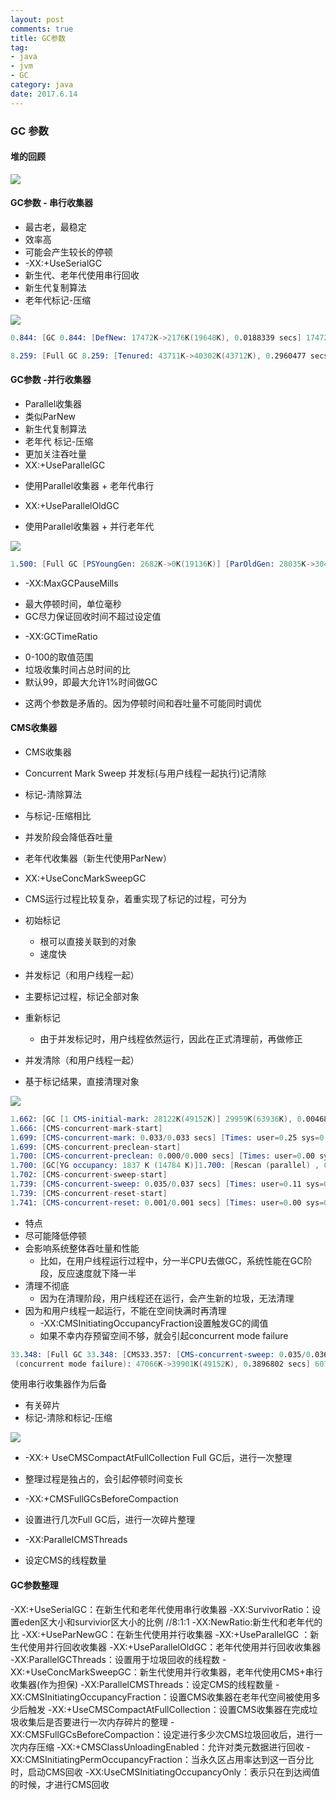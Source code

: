 ```yaml
---
layout: post
comments: true
title: GC参数
tag: 
- java
- jvm
- GC
category: java
date: 2017.6.14  
---
```


### GC 参数
#### 堆的回顾

![](http://ni484sha.com/images/gcc1.png)

#### GC参数 - 串行收集器

* 最古老，最稳定
* 效率高
* 可能会产生较长的停顿
* -XX:+UseSerialGC
 * 新生代、老年代使用串行回收
 * 新生代复制算法  
 * 老年代标记-压缩

![](http://ni484sha.com/images/gcc2.png)

```s
0.844: [GC 0.844: [DefNew: 17472K->2176K(19648K), 0.0188339 secs] 17472K->2375K(63360K), 0.0189186 secs] [Times: user=0.01 sys=0.00, real=0.02 secs]

8.259: [Full GC 8.259: [Tenured: 43711K->40302K(43712K), 0.2960477 secs] 63350K->40302K(63360K), [Perm : 17836K->17836K(32768K)], 0.2961554 secs] [Times: user=0.28 sys=0.02, real=0.30 secs]
```
#### GC参数 -并行收集器
* Parallel收集器
 * 类似ParNew  
 * 新生代复制算法  
 * 老年代 标记-压缩  
 * 更加关注吞吐量  
 * XX:+UseParallelGC  
  - 使用Parallel收集器 + 老年代串行  
 * XX:+UseParallelOldGC
  - 使用Parallel收集器 + 并行老年代

![](http://ni484sha.com/images/gcc3.png)

```s
1.500: [Full GC [PSYoungGen: 2682K->0K(19136K)] [ParOldGen: 28035K->30437K(43712K)] 30717K->30437K(62848K) [PSPermGen: 10943K->10928K(32768K)], 0.2902791 secs] [Times: user=1.44 sys=0.03, real=0.30 secs].
```

* -XX:MaxGCPauseMills
 - 最大停顿时间，单位毫秒  
 - GC尽力保证回收时间不超过设定值

* -XX:GCTimeRatio
 - 0-100的取值范围
 - 垃圾收集时间占总时间的比
 - 默认99，即最大允许1%时间做GC

* 这两个参数是矛盾的。因为停顿时间和吞吐量不可能同时调优


####  CMS收集器

* CMS收集器
 * Concurrent Mark Sweep 并发标(与用户线程一起执行)记清除  
 * 标记-清除算法  
 * 与标记-压缩相比  
 * 并发阶段会降低吞吐量  
 * 老年代收集器（新生代使用ParNew）  
 * XX:+UseConcMarkSweepGC

* CMS运行过程比较复杂，着重实现了标记的过程，可分为
 * 初始标记
   * 根可以直接关联到的对象
   * 速度快
 * 并发标记（和用户线程一起）
 * 主要标记过程，标记全部对象
 * 重新标记
   * 由于并发标记时，用户线程依然运行，因此在正式清理前，再做修正
 * 并发清除（和用户线程一起）  
 * 基于标记结果，直接清理对象

![](http://ni484sha.com/images/gcc4.png)

```s
1.662: [GC [1 CMS-initial-mark: 28122K(49152K)] 29959K(63936K), 0.0046877 secs] [Times: user=0.00 sys=0.00, real=0.00 secs] 
1.666: [CMS-concurrent-mark-start]
1.699: [CMS-concurrent-mark: 0.033/0.033 secs] [Times: user=0.25 sys=0.00, real=0.03 secs] 
1.699: [CMS-concurrent-preclean-start]
1.700: [CMS-concurrent-preclean: 0.000/0.000 secs] [Times: user=0.00 sys=0.00, real=0.00 secs] 
1.700: [GC[YG occupancy: 1837 K (14784 K)]1.700: [Rescan (parallel) , 0.0009330 secs]1.701: [weak refs processing, 0.0000180 secs] [1 CMS-remark: 28122K(49152K)] 29959K(63936K), 0.0010248 secs] [Times: user=0.00 sys=0.00, real=0.00 secs] 
1.702: [CMS-concurrent-sweep-start]
1.739: [CMS-concurrent-sweep: 0.035/0.037 secs] [Times: user=0.11 sys=0.02, real=0.05 secs] 
1.739: [CMS-concurrent-reset-start]
1.741: [CMS-concurrent-reset: 0.001/0.001 secs] [Times: user=0.00 sys=0.00, real=0.00 secs]
```

* 特点
 * 尽可能降低停顿
 * 会影响系统整体吞吐量和性能
   * 比如，在用户线程运行过程中，分一半CPU去做GC，系统性能在GC阶段，反应速度就下降一半
 * 清理不彻底
   * 因为在清理阶段，用户线程还在运行，会产生新的垃圾，无法清理
 * 因为和用户线程一起运行，不能在空间快满时再清理
   * -XX:CMSInitiatingOccupancyFraction设置触发GC的阈值
   * 如果不幸内存预留空间不够，就会引起concurrent mode failure

```s
33.348: [Full GC 33.348: [CMS33.357: [CMS-concurrent-sweep: 0.035/0.036 secs] [Times: user=0.11 sys=0.03, real=0.03 secs] 
 (concurrent mode failure): 47066K->39901K(49152K), 0.3896802 secs] 60771K->39901K(63936K), [CMS Perm : 22529K->22529K(32768K)], 0.3897989 secs] [Times: user=0.39 sys=0.00, real=0.39 secs]
```
使用串行收集器作为后备

* 有关碎片
 * 标记-清除和标记-压缩

![](http://ni484sha.com/images/gcc5.png)

* -XX:+ UseCMSCompactAtFullCollection Full GC后，进行一次整理
 * 整理过程是独占的，会引起停顿时间变长

* -XX:+CMSFullGCsBeforeCompaction 
 * 设置进行几次Full GC后，进行一次碎片整理

* -XX:ParallelCMSThreads
 * 设定CMS的线程数量

#### GC参数整理

-XX:+UseSerialGC：在新生代和老年代使用串行收集器
-XX:SurvivorRatio：设置eden区大小和survivior区大小的比例 //8:1:1
-XX:NewRatio:新生代和老年代的比 
-XX:+UseParNewGC：在新生代使用并行收集器
-XX:+UseParallelGC ：新生代使用并行回收收集器
-XX:+UseParallelOldGC：老年代使用并行回收收集器
-XX:ParallelGCThreads：设置用于垃圾回收的线程数
-XX:+UseConcMarkSweepGC：新生代使用并行收集器，老年代使用CMS+串行收集器(作为担保)
-XX:ParallelCMSThreads：设定CMS的线程数量
-XX:CMSInitiatingOccupancyFraction：设置CMS收集器在老年代空间被使用多少后触发
-XX:+UseCMSCompactAtFullCollection：设置CMS收集器在完成垃圾收集后是否要进行一次内存碎片的整理
-XX:CMSFullGCsBeforeCompaction：设定进行多少次CMS垃圾回收后，进行一次内存压缩
-XX:+CMSClassUnloadingEnabled：允许对类元数据进行回收
-XX:CMSInitiatingPermOccupancyFraction：当永久区占用率达到这一百分比时，启动CMS回收
-XX:UseCMSInitiatingOccupancyOnly：表示只在到达阀值的时候，才进行CMS回收








